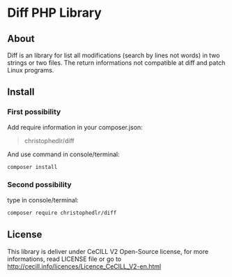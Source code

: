 # Diff PHP Library

## About

Diff is an library for list all modifications (search by lines not words) in two strings or two files.
The return informations not compatible at diff and patch Linux programs.

## Install

### First possibility
Add require information in your composer.json:
> christophedlr/diff

And use command in console/terminal:
```bash
composer install
```

### Second possibility
type in console/terminal:
```bash
composer require christophedlr/diff
```

## License
This library is deliver under CeCILL V2 Open-Source license, for more informations, read LICENSE file or go to http://cecill.info/licences/Licence_CeCILL_V2-en.html
